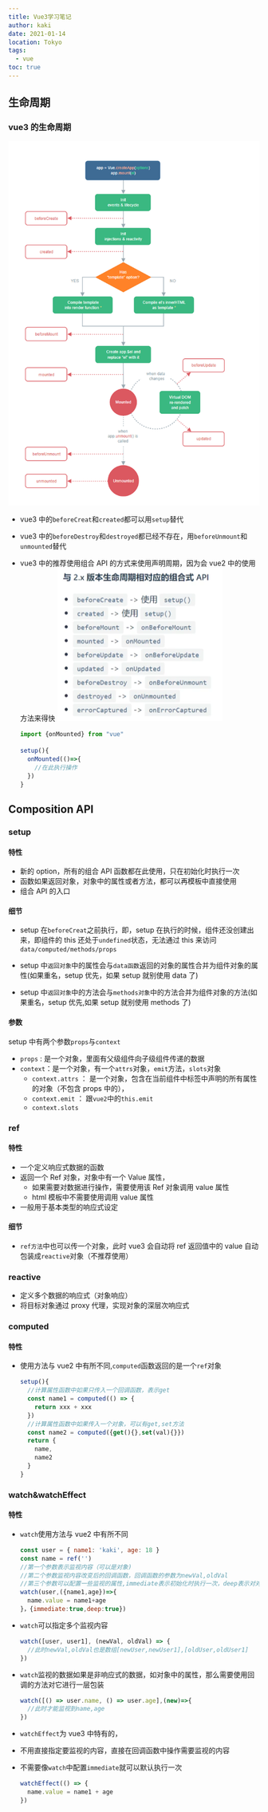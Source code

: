 ```yaml
---
title: Vue3学习笔记
author: kaki
date: 2021-01-14
location: Tokyo
tags:
  - vue
toc: true
---
```


## 生命周期

### vue3 的生命周期

![20210116123441](https://raw.githubusercontent.com/kakigakki/picBed/master/imgs/20210116123441.png)

- vue3 中的`beforeCreat`和`created`都可以用`setup`替代
- vue3 中的`beforeDestroy`和`destroyed`都已经不存在，用`beforeUnmount`和`unmounted`替代
- vue3 中的推荐使用组合 API 的方式来使用声明周期，因为会 vue2 中的使用方法来得快
  ![20210116124806](https://raw.githubusercontent.com/kakigakki/picBed/master/imgs/20210116124806.png)

  ```js
  import {onMounted} from "vue"

  setup(){
    onMounted(()=>{
      //在此执行操作
    })
  }
  ```

## Composition API

### setup

#### 特性

- 新的 option，所有的组合 API 函数都在此使用，只在初始化时执行一次
- 函数如果返回对象，对象中的属性或者方法，都可以再模板中直接使用
- 组合 API 的入口

#### 细节

- setup 在`beforeCreat`之前执行，即，setup 在执行的时候，组件还没创建出来，即组件的 this 还处于`undefined`状态，无法通过 this 来访问`data/computed/methods/props`

- setup 中`返回对象`中的属性会与`data函数`返回的对象的属性合并为组件对象的属性(如果重名，setup 优先，如果 setup 就别使用 data 了)

- setup 中`返回对象`中的方法会与`methods对象`中的方法合并为组件对象的方法(如果重名，setup 优先,如果 setup 就别使用 methods 了)

#### 参数

setup 中有两个参数`props`与`context`

- `props` : 是一个对象，里面有父级组件向子级组件传递的数据
- `context`：是一个对象，有一个`attrs`对象，`emit`方法，`slots`对象
  - `context.attrs` ： 是一个对象，包含在当前组件中标签中声明的所有属性的对象（不包含 props 中的），
  - `context.emit` ： 跟`vue2`中的`this.emit`
  - `context.slots`

### ref

#### 特性

- 一个定义响应式数据的函数
- 返回一个 Ref 对象，对象中有一个 Value 属性，
  - 如果需要对数据进行操作，需要使用该 Ref 对象调用 value 属性
  - html 模板中不需要使用调用 value 属性
- 一般用于基本类型的响应式设定

#### 细节

- `ref方法`中也可以传一个对象，此时 vue3 会自动将 ref 返回值中的 value 自动包装成`reactive`对象（不推荐使用）

### reactive

- 定义多个数据的响应式（对象响应）
- 将目标对象通过 proxy 代理，实现对象的深层次响应式

### computed

#### 特性

- 使用方法与 vue2 中有所不同,`computed`函数返回的是一个`ref`对象

  ```js
  setup(){
    //计算属性函数中如果只传入一个回调函数，表示get
    const name1 = computed(() => {
      return xxx + xxx
    })
    //计算属性函数中如果传入一个对象，可以有get,set方法
    const name2 = computed({get(){},set(val){}})
    return {
      name,
      name2
    }
  }
  ```

### watch&watchEffect

#### 特性

- `watch`使用方法与 vue2 中有所不同

  ```js
  const user = { name1: 'kaki', age: 18 }
  const name = ref('')
  //第一个参数表示监视内容（可以是对象)
  //第二个参数监视内容改变后的回调函数，回调函数的参数为newVal,oldVal
  //第三个参数可以配置一些监视的属性,immediate表示初始化时执行一次，deep表示对对象的深层次监视
  watch(user,({name1,age})=>{
    name.value = name1+age
  }，{immediate:true,deep:true})

  ```

- `watch`可以指定多个监视内容

  ```js
  watch([user, user1], (newVal, oldVal) => {
    //此时newVal,oldVal也是数组[newUser,newUser1],[oldUser,oldUser1]
  })
  ```

- `watch`监视的数据如果是非响应式的数据，如对象中的属性，那么需要使用回调的方法对它进行一层包装

  ```js
  watch([() => user.name, () => user.age],(new)=>{
    //此时才能监视到name,age
  })
  ```

* `watchEffect`为 vue3 中特有的，
* 不用直接指定要监视的内容，直接在回调函数中操作需要监视的内容
* 不需要像`watch`中配置`immediate`就可以默认执行一次

  ```js
  watchEffect(() => {
    name.value = name1 + age
  })
  ```
